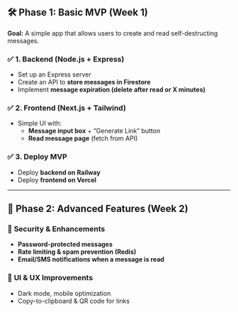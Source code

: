 ## **🛠 Phase 1: Basic MVP (Week 1)**

**Goal:** A simple app that allows users to create and read self-destructing messages.

### ✅ **1. Backend (Node.js + Express)**

- Set up an Express server
- Create an API to **store messages in Firestore**
- Implement **message expiration (delete after read or X minutes)**

### ✅ **2. Frontend (Next.js + Tailwind)**

- Simple UI with:
    - **Message input box** + “Generate Link” button
    - **Read message page** (fetch from API)

### ✅ **3. Deploy MVP**

- Deploy **backend on Railway**
- Deploy **frontend on Vercel**

---

## **🚀 Phase 2: Advanced Features (Week 2)**

### 🔹 **Security & Enhancements**

- **Password-protected messages**
- **Rate limiting & spam prevention (Redis)**
- **Email/SMS notifications when a message is read**

### 🔹 **UI & UX Improvements**

- Dark mode, mobile optimization
- Copy-to-clipboard & QR code for links
